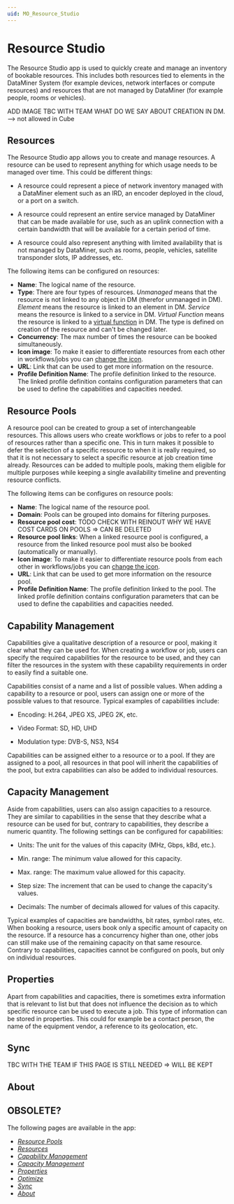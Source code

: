 ```yaml
---
uid: MO_Resource_Studio
---
```


# Resource Studio

The Resource Studio app is used to quickly create and manage an inventory of bookable resources. This includes both resources tied to elements in the DataMiner System (for example devices, network interfaces or compute resources) and resources that are not managed by DataMiner (for example people, rooms or vehicles).

ADD IMAGE
TBC WITH TEAM WHAT DO WE SAY ABOUT CREATION IN DM. --> not allowed in Cube

## Resources

The Resource Studio app allows you to create and manage resources. A resource can be used to represent anything for which usage needs to be managed over time. This could be different things:

- A resource could represent a piece of network inventory managed with a DataMiner element such as an IRD, an encoder deployed in the cloud, or a port on a switch.

- A resource could represent an entire service managed by DataMiner that can be made available for use, such as an uplink connection with a certain bandwidth that will be available for a certain period of time.

- A resource could also represent anything with limited availability that is not managed by DataMiner, such as rooms, people, vehicles, satellite transponder slots, IP addresses, etc.

The following items can be configured on resources:

- **Name**: The logical name of the resource.
- **Type**: There are four types of resources. *Unmanaged* means that the resource is not linked to any object in DM (therefor unmanaged in DM). *Element* means the resource is linked to an element in DM. *Service* means the resource is linked to a service in DM. *Virtual Function* means the resource is linked to a [virtual function](xref:implementing_function_srm) in DM. The type is defined on creation of the resource and can't be changed later.
- **Concurrency**: The max number of times the resource can be booked simultaneously.
- **Icon image**: To make it easier to differentiate resources from each other in workflows/jobs you can [change the icon](xref:RS_Changing_Icons).
- **URL**: Link that can be used to get more information on the resource.
- **Profile Definition Name**: The profile definition linked to the resource. The linked profile definition contains configuration parameters that can be used to define the capabilities and capacities needed.

## Resource Pools

A resource pool can be created to group a set of interchangeable resources. This allows users who create workflows or jobs to refer to a pool of resources rather than a specific one. This in turn makes it possible to defer the selection of a specific resource to when it is really required, so that it is not necessary to select a specific resource at job creation time already. Resources can be added to multiple pools, making them eligible for multiple purposes while keeping a single availability timeline and preventing resource conflicts.

The following items can be configures on resource pools:

- **Name**: The logical name of the resource pool.
- **Domain**: Pools can be grouped into domains for filtering purposes.
- **Resource pool cost**: TODO CHECK WITH REINOUT WHY WE HAVE COST CARDS ON POOLS => CAN BE DELETED
- **Resource pool links**: When a linked resource pool is configured, a resource from the linked resource pool must also be booked (automatically or manually).
- **Icon image**: To make it easier to differentiate resource pools from each other in workflows/jobs you can [change the icon](xref:RS_Changing_Icons).
- **URL**: Link that can be used to get more information on the resource pool.
- **Profile Definition Name**: The profile definition linked to the pool. The linked profile definition contains configuration parameters that can be used to define the capabilities and capacities needed.



## Capability Management

Capabilities give a qualitative description of a resource or pool, making it clear what they can be used for. When creating a workflow or job, users can specify the required capabilities for the resource to be used, and they can filter the resources in the system with these capability requirements in order to easily find a suitable one.

Capabilities consist of a name and a list of possible values. When adding a capability to a resource or pool, users can assign one or more of the possible values to that resource. Typical examples of capabilities include:

- Encoding: H.264, JPEG XS, JPEG 2K, etc.

- Video Format: SD, HD, UHD

- Modulation type: DVB-S, NS3, NS4

Capabilities can be assigned either to a resource or to a pool. If they are assigned to a pool, all resources in that pool will inherit the capabilities of the pool, but extra capabilities can also be added to individual resources.


## Capacity Management

Aside from capabilities, users can also assign capacities to a resource. They are similar to capabilities in the sense that they describe what a resource can be used for but, contrary to capabilities, they describe a numeric quantity. The following settings can be configured for capabilities:

- Units: The unit for the values of this capacity (MHz, Gbps, kBd, etc.).

- Min. range: The minimum value allowed for this capacity.

- Max. range: The maximum value allowed for this capacity.

- Step size: The increment that can be used to change the capacity's values.

- Decimals: The number of decimals allowed for values of this capacity.

Typical examples of capacities are bandwidths, bit rates, symbol rates, etc. When booking a resource, users book only a specific amount of capacity on the resource. If a resource has a concurrency higher than one, other jobs can still make use of the remaining capacity on that same resource. Contrary to capabilities, capacities cannot be configured on pools, but only on individual resources.

## Properties

Apart from capabilities and capacities, there is sometimes extra information that is relevant to list but that does not influence the decision as to which specific resource can be used to execute a job. This type of information can be stored in properties. This could for example be a contact person, the name of the equipment vendor, a reference to its geolocation, etc.

## Sync

TBC WITH THE TEAM IF THIS PAGE IS STILL NEEDED => WILL BE KEPT

## About


## OBSOLETE?

The following pages are available in the app:

- [*Resource Pools*](#resource-pools)
- [*Resources*](#resources)
- [*Capability Management*](#capability-management)
- [*Capacity Management*](#capacity-management)
- [*Properties*](#properties)
- [*Optimize*](#optimize)
- [*Sync*](#sync)
- [*About*](#about)
